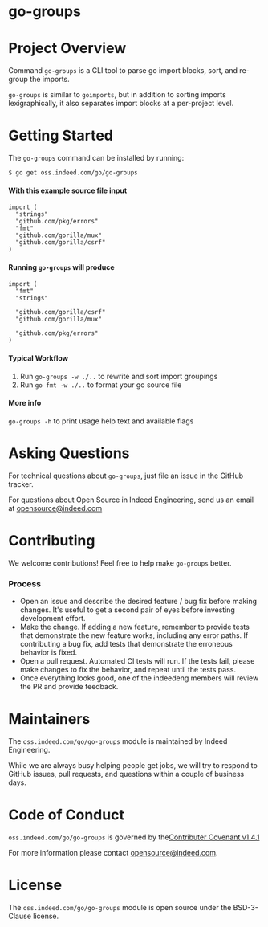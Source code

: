 go-groups
=========

# Project Overview

Command `go-groups` is a CLI tool to parse go import blocks, sort, and re-group 
the imports.

`go-groups` is similar to `goimports`, but in addition to sorting imports 
lexigraphically, it also separates import blocks at a per-project level.

# Getting Started

The `go-groups` command can be installed by running:

```
$ go get oss.indeed.com/go/go-groups
```

#### With this example source file input
```
import (
  "strings"
  "github.com/pkg/errors"
  "fmt"
  "github.com/gorilla/mux"
  "github.com/gorilla/csrf"
)
```

#### Running `go-groups` will produce
```
import (
  "fmt"
  "strings"
  
  "github.com/gorilla/csrf"
  "github.com/gorilla/mux"
  
  "github.com/pkg/errors"
)
```

#### Typical Workflow

1. Run `go-groups -w ./..` to rewrite and sort import groupings
2. Run `go fmt -w ./..` to format your go source file

#### More info

`go-groups -h` to print usage help text and available flags

# Asking Questions

For technical questions about `go-groups`, just file an issue in the GitHub tracker.

For questions about Open Source in Indeed Engineering, send us an email at
opensource@indeed.com

# Contributing

We welcome contributions! Feel free to help make `go-groups` better.

### Process

- Open an issue and describe the desired feature / bug fix before making
changes. It's useful to get a second pair of eyes before investing development
effort.
- Make the change. If adding a new feature, remember to provide tests that
demonstrate the new feature works, including any error paths. If contributing
a bug fix, add tests that demonstrate the erroneous behavior is fixed.
- Open a pull request. Automated CI tests will run. If the tests fail, please
make changes to fix the behavior, and repeat until the tests pass.
- Once everything looks good, one of the indeedeng members will review the
PR and provide feedback.

# Maintainers

The `oss.indeed.com/go/go-groups` module is maintained by Indeed Engineering.

While we are always busy helping people get jobs, we will try to respond to
GitHub issues, pull requests, and questions within a couple of business days.

# Code of Conduct

`oss.indeed.com/go/go-groups` is governed by the[Contributer Covenant v1.4.1](version/1/4/code-of-conduct.html)

For more information please contact opensource@indeed.com.

# License

The `oss.indeed.com/go/go-groups` module is open source under the BSD-3-Clause
license.

